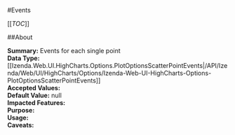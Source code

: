 #Events

[[_TOC_]]

##About

**Summary:**  Events for each single point   
**Data Type:** [[Izenda.Web.UI.HighCharts.Options.PlotOptionsScatterPointEvents|/API/Izenda/Web/UI/HighCharts/Options/Izenda-Web-UI-HighCharts-Options-PlotOptionsScatterPointEvents]]  
**Accepted Values:**   
**Default Value:** null  
**Impacted Features:**   
**Purpose:**   
**Usage:**   
**Caveats:**   


